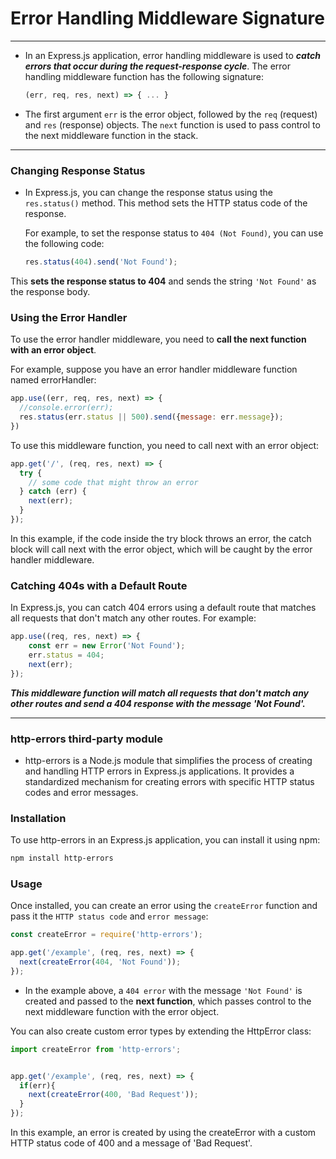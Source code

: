# Error Handling Middleware Signature
---
- In an Express.js application, error handling middleware is used to ***catch errors that occur during the request-response cycle***. The error handling middleware function has the following signature:

    ```javascript
    (err, req, res, next) => { ... }
    ```

- The first argument `err` is the error object, followed by the `req` (request) and `res` (response) objects. The `next` function is used to pass control to the next middleware function in the stack.
---

### Changing Response Status
- In Express.js, you can change the response status using the `res.status()` method. This method sets the HTTP status code of the response.  
  
  For example, to set the response status to `404 (Not Found)`, you can use the following code:

    ```javascript
    res.status(404).send('Not Found');
    ```
This __sets the response status to 404__ and sends the string `'Not Found'` as the response body.

### Using the Error Handler
To use the error handler middleware, you need to __call the next function with an error object__.  

For example, suppose you have an error handler middleware function named errorHandler:

```javascript
app.use((err, req, res, next) => {
  //console.error(err);
  res.status(err.status || 500).send({message: err.message});
})
```
To use this middleware function, you need to call next with an error object:

```javascript
app.get('/', (req, res, next) => {
  try {
    // some code that might throw an error
  } catch (err) {
    next(err);
  }
});
```
In this example, if the code inside the try block throws an error, the catch block will call next with the error object, which will be caught by the error handler middleware.

### Catching 404s with a Default Route
In Express.js, you can catch 404 errors using a default route that matches all requests that don't match any other routes. For example:

```javascript
app.use((req, res, next) => {
    const err = new Error('Not Found');
    err.status = 404;
    next(err);
});
```
***This middleware function will match all requests that don't match any other routes and send a 404 response with the message 'Not Found'.***

---

### http-errors third-party module
- http-errors is a Node.js module that simplifies the process of creating and handling HTTP errors in Express.js applications. It provides a standardized mechanism for creating errors with specific HTTP status codes and error messages.

### Installation
To use http-errors in an Express.js application, you can install it using npm:

```bash
npm install http-errors
```

### Usage
Once installed, you can create an error using the `createError` function and pass it the `HTTP status code` and `error message`:

```javascript
const createError = require('http-errors');

app.get('/example', (req, res, next) => {
  next(createError(404, 'Not Found'));
});
```

- In the example above, a `404 error` with the message `'Not Found'` is created and passed to the __next function__, which passes control to the next middleware function with the error object.

You can also create custom error types by extending the HttpError class:

```javascript
import createError from 'http-errors';


app.get('/example', (req, res, next) => {
  if(err){
    next(createError(400, 'Bad Request'));
  }
});
```
In this example, an error is created by using the createError with a custom HTTP status code of 400 and a message of 'Bad Request'.

